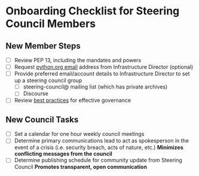# Onboarding Checklist for Steering Council Members

## New Member Steps

- [ ] Review PEP 13, including the mandates and powers
- [ ] Request [python.org email](https://www.python.org/psf/records/board/policies/email/) address from Infrastructure Director
      (optional)
- [ ] Provide preferred email/account details to Infrastructure Director to
      set up a steering council group
  - [ ] steering-council@ mailing list (which has private archives)
  - [ ] Discourse
- [ ] Review [best practices](best-practices.md) for effective governance

## New Council Tasks

- [ ] Set a calendar for one hour weekly council meetings
- [ ] Determine primary communications lead to act as spokesperson
      in the event of a crisis (i.e. security breach, acts of nature, etc.)
      **Minimizes conflicting messages from the council**
- [ ] Determine publishing schedule for community update from
      Steering Council **Promotes transparent, open communication**
